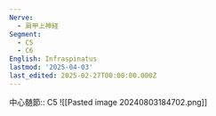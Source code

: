 ```yaml
---
Nerve:
  - 肩甲上神経
Segment:
  - C5
  - C6
English: Infraspinatus
lastmod: '2025-04-03'
last_edited: 2025-02-27T00:00:00.000Z
---
```


中心髄節:: C5
![[Pasted image 20240803184702.png]]
